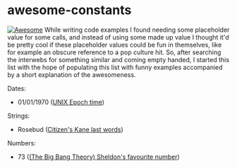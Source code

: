 # awesome-constants
[![Awesome](https://awesome.re/badge.svg)](https://awesome.re)
While writing code examples I found needing some placeholder value for some calls, and instead of using some made up value I thought it'd be pretty cool if these placeholder values could be fun in themselves, like for example an obscure reference to a pop culture hit.
So, after searching the interwebs for something similar and coming empty handed, I started this list with the hope of populating this list with funny examples accompanied by a short explanation of the awesomeness.

Dates:
- 01/01/1970 ([UNIX Epoch time](https://en.wikipedia.org/wiki/Unix_time))

Strings:
- Rosebud ([Citizen's Kane last words](https://en.wikipedia.org/wiki/Citizen_Kane#Plot))

Numbers:
- 73 ([(The Big Bang Theory) Sheldon's favourite number](http://bigbangtheory.wikia.com/wiki/73))
